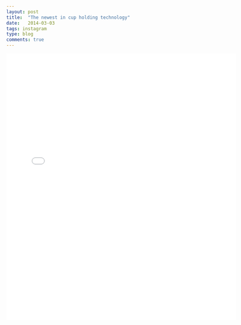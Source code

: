 ```yaml
---
layout: post
title:  "The newest in cup holding technology"
date:   2014-03-03
tags: instagram
type: blog
comments: true
---
```


<iframe src="//instagram.com/p/lFYzoZIqh5/embed/" width="612" height="710" frameborder="0" scrolling="no" allowtransparency="true"></iframe>
